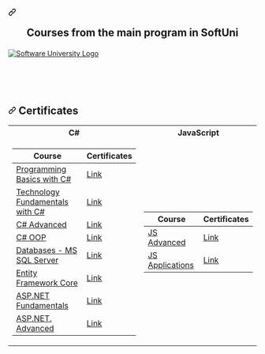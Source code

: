 <div data-target="readme-toc.content" class="Box-body px-5 pb-5">
            <article class="markdown-body entry-content container-lg" itemprop="text"><h1 dir="auto"><a id="user-content--courses-from-the-main-program-in-softuni-" class="anchor" aria-hidden="true" href="#-courses-from-the-main-program-in-softuni-"><svg class="octicon octicon-link" viewBox="0 0 16 16" version="1.1" width="16" height="16" aria-hidden="true"><path fill-rule="evenodd" d="M7.775 3.275a.75.75 0 001.06 1.06l1.25-1.25a2 2 0 112.83 2.83l-2.5 2.5a2 2 0 01-2.83 0 .75.75 0 00-1.06 1.06 3.5 3.5 0 004.95 0l2.5-2.5a3.5 3.5 0 00-4.95-4.95l-1.25 1.25zm-4.69 9.64a2 2 0 010-2.83l2.5-2.5a2 2 0 012.83 0 .75.75 0 001.06-1.06 3.5 3.5 0 00-4.95 0l-2.5 2.5a3.5 3.5 0 004.95 4.95l1.25-1.25a.75.75 0 00-1.06-1.06l-1.25 1.25a2 2 0 01-2.83 0z"></path></svg></a><p align="center" dir="auto"> Courses from the main program in SoftUni </p><p dir="auto"></p></h1>
<p dir="auto">
<a href="https://softuni.bg/trainings/courses" rel="nofollow"> 
<img src="https://camo.githubusercontent.com/f4d656e83a0109753c45f4dc4e73e6a00d5cf3de56d93db2571dfb015fddf546/68747470733a2f2f736f6674756e692e62672f636f6e74656e742f696d616765732f7376672d6c6f676f732f736f6674776172652d756e69766572736974792d6c6f676f2e7376673f73616e6974697a653d74727565" alt="Software University Logo" data-canonical-src="https://softuni.bg/content/images/svg-logos/software-university-logo.svg?sanitize=true" style="max-width: 100%;"> 
</a></p>
<br>
<br>
<br>
<h2 dir="auto"><a id="user-content--certificates-" class="anchor" aria-hidden="true" href="#-certificates-"><svg class="octicon octicon-link" viewBox="0 0 16 16" version="1.1" width="16" height="16" aria-hidden="true"><path fill-rule="evenodd" d="M7.775 3.275a.75.75 0 001.06 1.06l1.25-1.25a2 2 0 112.83 2.83l-2.5 2.5a2 2 0 01-2.83 0 .75.75 0 00-1.06 1.06 3.5 3.5 0 004.95 0l2.5-2.5a3.5 3.5 0 00-4.95-4.95l-1.25 1.25zm-4.69 9.64a2 2 0 010-2.83l2.5-2.5a2 2 0 012.83 0 .75.75 0 001.06-1.06 3.5 3.5 0 00-4.95 0l-2.5 2.5a3.5 3.5 0 004.95 4.95l1.25-1.25a.75.75 0 00-1.06-1.06l-1.25 1.25a2 2 0 01-2.83 0z"></path></svg></a> Certificates </h2>
<table>
<tbody><tr>
  <th> C# </th>
  <th> JavaScript </th>
</tr>
<tr>
<td>
<table>
<thead>
<tr>
<th><strong>Course</strong></th>
<th><strong>Certificates</strong></th>
</tr>
</thead>
<tbody>
<tr>
<td><a href="https://softuni.bg/trainings/3038/programming-basics-with-c-sharp-july-2020" rel="nofollow"> Programming Basics with C# </a></td>
<td><a href="https://softuni.bg/certificates/details/88319/f060fd8b" rel="nofollow"> Link </a></td>
</tr>
<tr>
<td><a href="https://softuni.bg/trainings/3213/csharp-fundamentals-january-2021" rel="nofollow"> Technology Fundamentals with C# </a></td>
<td><a href="https://softuni.bg/users/profile/trainings/dimitrov.dimitar" rel="nofollow"> Link </a></td>
</tr>
<tr>
<td><a href="https://softuni.bg/trainings/3483/csharp-advanced-september-2021" rel="nofollow"> C# Advanced </a></td>
<td><a href="https://softuni.bg/certificates/details/121963/8bffd63d" rel="nofollow"> Link </a></td>
</tr>
<tr>
<td><a href="https://softuni.bg/trainings/3484/csharp-oop-october-2021" rel="nofollow"> C# OOP </a></td>
<td><a href="https://softuni.bg/certificates/details/120459/8e5ef7d6" rel="nofollow"> Link </a></td>
</tr>
<tr>
<td><a href="https://softuni.bg/trainings/3714/ms-sql-may-2022#lesson-40081" rel="nofollow"> Databases - MS SQL Server </a></td>
<td><a href="https://softuni.bg/certificates/details/134963/6144aec5" rel="nofollow"> Link </a></td>
</tr>
<tr>
<td><a href="https://softuni.bg/trainings/3709/entity-framework-core-june-2022#lesson-39998" rel="nofollow"> Entity Framework Core </a></td>
<td><a href="https://softuni.bg/certificates/details/141255/3ccf78a6" rel="nofollow"> Link </a></td>
</tr>
<tr>
<td><a href="https://softuni.bg/trainings/3853/asp-net-fundamentals-september-2022" rel="nofollow"> ASP.NET Fundamentals </a></td>
<td><a href="https://softuni.bg/certificates/details/146504/11d9008a" rel="nofollow"> Link </a></td>
</tr>
<tr>
<td><a href="https://softuni.bg/trainings/3854/asp-net-advanced-october-2022" rel="nofollow"> ASP.NET. Advanced </a></td>
<td><a href="https://softuni.bg/certificates/details/152264/049ae93a" rel="nofollow"> Link </a></td>
</tr>
</tbody>
</table>
</td>
<td>
<table>
<thead>
<tr>
<th><strong>Course</strong></th>
<th><strong>Certificates</strong></th>
</tr>
</thead>
<tbody>
<tr>
<td><a href="https://softuni.bg/trainings/3588/js-advanced-january-2022" rel="nofollow"> JS Advanced </a></td>
<td><a href="https://softuni.bg/certificates/details/126490/a489a724" rel="nofollow"> Link </a></td>
</tr>
<tr>
<td><a href="https://softuni.bg/trainings/3589/js-applications-february-2022" rel="nofollow"> JS Applications </a></td>
<td><a href="https://softuni.bg/certificates/details/130325/c2dddb03" rel="nofollow"> Link </a></td>
</tr>
</tbody>
</table>
</td>
</article>
          </div>
